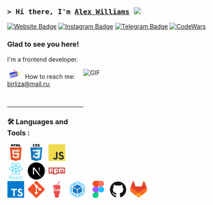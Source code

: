 ### <samp>&gt; Hi there, I'm <a href="https://my-website-5k8k5lnta-sadbatya.vercel.app/" target="_blank">Alex Williams</a> <img src="https://media.giphy.com/media/JIX9t2j0ZTN9S/giphy.gif" width="25"> </samp>

[![Website Badge](https://img.shields.io/badge/Website-3b5998?style=flat-square&logo=google-chrome&logoColor=white)](https://my-website-5k8k5lnta-sadbatya.vercel.app/)
[![Instagram Badge](https://img.shields.io/badge/-Instagram-e4405f?style=flat-square&logo=Instagram&logoColor=white)](https://www.instagram.com/sadbatya/)
[![Telegram Badge](https://img.shields.io/badge/-Telegram-0088cc?style=flat-square&logo=Telegram&logoColor=white)](https://t.me/sadbatya)
[![CodeWars](https://img.shields.io/codewars?url=https%3A%2F%2Fwww.codewars.com%2Fusers%2Fsadbatya&style=plastic&logo=codewars&logoColor=red&labelColor=black&color=black)](https://www.codewars.com/users/sadbatya)




### Glad to see you here! &nbsp;

I'm a frontend developer. 

<img align="right" alt="GIF" src="https://github.com/ElizavetaBiryukova/ElizavetaBiryukova/assets/66876270/cc00eb2f-126a-4090-8e3a-3aa475367ed2?raw=true" width="326" height="254" />


<img src="https://github.com/ElizavetaBiryukova/ElizavetaBiryukova/blob/main/giphy%20(1).gif?raw=true" width="30" />&nbsp;&nbsp; How to reach me: birliza@mail.ru;

</br>

---

### :hammer_and_wrench: Languages and Tools :

<div>
  <img src="https://github.com/devicons/devicon/blob/master/icons/html5/html5-original-wordmark.svg" title="html" alt="html" width="40" height="40"/>&nbsp;
  <img src="https://github.com/devicons/devicon/blob/master/icons/css3/css3-original-wordmark.svg" title="css" alt="css" width="40" height="40"/>&nbsp;
  <img src="https://github.com/devicons/devicon/blob/master/icons/javascript/javascript-original.svg" title="javascript" alt="javascript" width="40" height="40"/>&nbsp;
  <img src="https://github.com/devicons/devicon/blob/master/icons/react/react-original-wordmark.svg" title="React" alt="React" width="40" height="40"/>&nbsp;
  <img src="https://github.com/devicons/devicon/blob/master/icons/nextjs/nextjs-original.svg" title="nextjs" alt="nextjs" width="40" height="40"/>&nbsp;
  <img src="https://github.com/devicons/devicon/blob/master/icons/npm/npm-original-wordmark.svg" title="npm" alt="npm" width="40" height="40"/>&nbsp; 
  <img src="https://github.com/devicons/devicon/blob/master/icons/typescript/typescript-original.svg" title="typescript" alt="typescript" width="40" height="40"/>&nbsp; 
  <img src="https://github.com/devicons/devicon/blob/master/icons/git/git-original.svg" title="git" alt="git" width="40" height="40"/>&nbsp; 
  <img src="https://github.com/devicons/devicon/blob/master/icons/gulp/gulp-plain.svg" title="gulp" alt="gulp" width="40" height="40"/>&nbsp; 
  <img src="https://github.com/devicons/devicon/blob/master/icons/webpack/webpack-original.svg" title="webpack" alt="webpack" width="40" height="40"/>&nbsp; 
  <img src="https://github.com/devicons/devicon/blob/master/icons/figma/figma-original.svg" title="figma" alt="figma" width="40" height="40"/>&nbsp; 
  <img src="https://github.com/devicons/devicon/blob/master/icons/github/github-original.svg" title="github" alt="github" width="40" height="40"/>&nbsp; 
  <img src="https://github.com/devicons/devicon/blob/master/icons/gitlab/gitlab-original.svg" title="gitlab" alt="gitlab" width="40" height="40"/>&nbsp;
</div>